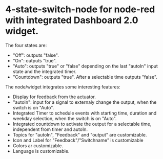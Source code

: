 4-state-switch-node for node-red with integrated Dashboard 2.0 widget.
======================================================================

The four states are:
- "Off": outputs "false".
- "On": outputs "true".
- "Auto": outputs "true" or "false" depending on the last "autoIn" input state and the integrated timer.
- "Countdown": outputs "true". After a selectable time outputs "false".

The node/widget integrates some interesting features:
- Display for feedback from the actuator.
- "autoIn": input for a signal to externaly change the output, when the switch is on "Auto".
- Integrated Timer to schedule events with starting time, duration and weekday selection, when the switch is on "Auto".
- Integrated countdown to activate the output for a selectable time, independent from timer and autoIn.
- Topics for "autoIn", "Feedback" and "output" are customizable.
- Icon and Label for "Feedback"/"Switchname" is customizable
- Colors ar customizable.
- Language is customizable.
